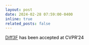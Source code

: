 ```yaml
---
layout: post
date: 2024-02-28 07:59:00-0400
inline: true
related_posts: false
---
```


[Diff3F](https://diff3f.github.io/) <a style="color: black;">has been accepted at CVPR’24</a>
